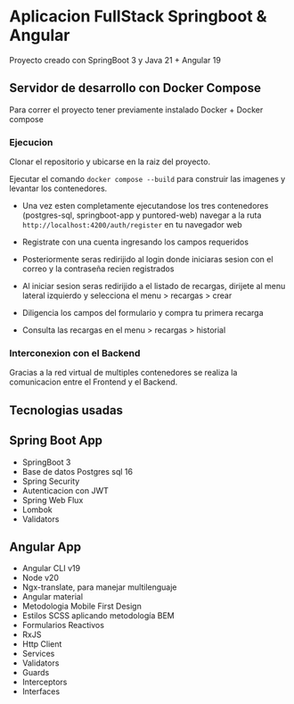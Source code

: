 # Aplicacion FullStack Springboot & Angular

Proyecto creado con SpringBoot 3 y Java 21 + Angular 19

## Servidor de desarrollo con Docker Compose

Para correr el proyecto tener previamente instalado Docker + Docker compose


### Ejecucion

Clonar el repositorio y ubicarse en la raiz del proyecto.

Ejecutar el comando `docker compose --build` para construir las imagenes y levantar los contenedores. 

* Una vez esten completamente ejecutandose los tres contenedores (postgres-sql, springboot-app y puntored-web) navegar a la ruta `http://localhost:4200/auth/register` en tu navegador web 

* Registrate con una cuenta ingresando los campos requeridos

* Posteriormente seras redirijido al login donde iniciaras sesion con el correo y la contraseña recien registrados

* Al iniciar sesion seras redirijido a el listado de recargas, dirijete al menu lateral izquierdo y selecciona el menu > recargas > crear

* Diligencia los campos del formulario y compra tu primera recarga

* Consulta las recargas en el menu > recargas > historial

 ### Interconexion con el Backend

 Gracias a la red virtual de multiples contenedores se realiza la comunicacion entre el Frontend y el Backend.

 ## Tecnologias usadas

 ## Spring Boot App

 * SpringBoot 3
 * Base de datos Postgres sql 16
 * Spring Security
 * Autenticacion con JWT
 * Spring Web Flux
 * Lombok
 * Validators

## Angular App

* Angular CLI v19
* Node v20
* Ngx-translate, para manejar multilenguaje
* Angular material
* Metodologia Mobile First Design
* Estilos SCSS aplicando metodología BEM
* Formularios Reactivos
* RxJS
* Http Client
* Services
* Validators
* Guards
* Interceptors
* Interfaces
 

 
